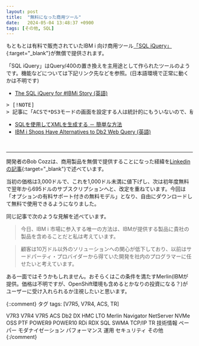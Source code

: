 ```yaml
---
layout: post
title:  "無料になった商用ツール"
date:   2024-05-04 13:48:37 +0900
tags: [その他, SQL]
---
```

もともとは有料で販売されていたIBM i 向け商用ツール[「SQL iQuery」](https://github.com/bobcozzi/SQLiQuery?trk=article-ssr-frontend-pulse_little-text-block){:target="_blank"}が無償で提供されます。

「SQL iQuery」はQuery/400の置き換えを主用途として作られたツールのようです。機能などについては下記リンク先などを参照。(日本語環境で正常に動くかは不明です)

- [The SQL iQuery for #IBMi Story (英語)](https://www.linkedin.com/pulse/sql-iquery-ibmi-story-bob-cozzi)

<pre>
> [!NOTE]
> 記事に「ACSで*DS3モードの画面を設定する人は統計的にもういないので、私たちは*DS4モードをデフォルトにすることを選びました。結果的に、私たちの顧客やユーザーはこの選択を気に入ってくれました」とありますが、日本は真逆ですね。
</pre>

- [SQLを使用してXMLを生成する － 簡単な方法](https://www.e-bellnet.com/category/jungle/2311/2311-02.html)
- [IBM i Shops Have Alternatives to Db2 Web Query (英語)](https://www.itjungle.com/2023/11/15/ibm-i-shops-have-alternatives-to-db2-web-query/)

<br>
<hr>

開発者のBob Cozzは、商用製品を無償で提供することになった経緯を[Linkedinの記事](https://www.linkedin.com/pulse/sql-iquery-free-bob-cozzi-ltpac?trk=article-ssr-frontend-pulse_more-articles_related-content-card){:target="_blank"}で述べています。

当初の価格は3,000ドルで、これを1,000ドル未満に値下げし、次は初年度無料で翌年から695ドルのサブスクリプションへと、改定を重ねています。今回は「オプションの有料サポート付きの無料モデル」となり、自由にダウンロードして無料で使用できるようになりました。

同じ記事で次のような見解を述べています。

> 今日、IBM i 市場に参入する唯一の方法は、IBMが提供する製品に貴社の製品を含めることだと私は考えています。

> 顧客は10万ドル以外のソリューションへの関心が低下しており、以前はサードパーティ・プロバイダーから得ていた開発を社内のプログラマーに任せたいと考えています。

ある一面ではそうかもしれません。おそらくはこの条件を満たすMerlin(IBMが提供。価格は不明ですが、OpenShift環境も含めるとかなりの投資になる？)がユーザーに受け入れられるか注視したいと思います。


{::comment}
タグ
tags: [V7R5, V7R4, ACS, TR]

V7R3
V7R4
V7R5
ACS
Db2
DX
HMC
LTO
Merlin
Navigator
NetServer
NVMe
OSS
PTF
POWER9
POWER10
RDi
RDX
SQL
SWMA
TCP/IP
TR
技術情報
ペーパー
モダナイゼーション
パフォーマンス
運用
セキュリティ
その他
{:/comment}
